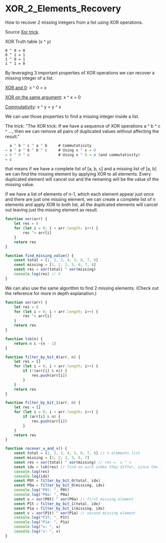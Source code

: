# XOR_2_Elements_Recovery
How to recover 2 missing integers from a list using XOR operations.

Source [Xor trick](https://florian.github.io//xor-trick/).

XOR Truth table (x ^ y)
```
0 ^ 0 = 0
0 ^ 1 = 1
1 ^ 0 = 1
1 ^ 1 = 0
```

By leveraging 3 important properties of XOR operations we can recover a missing integer of a list.

[XOR and 0](https://florian.github.io//xor-trick/#xor-and-0-x--0--x): x ^ 0 = x

[XOR on the same argument](https://florian.github.io//xor-trick/#xor-on-the-same-argument-x--x--0): x ^ x = 0

[Commutativity](https://florian.github.io//xor-trick/#commutativity-x--y--y--x): x ^ y = y ^ x

We can use those properties to find a missing integer inside a list.

The trick: "The XOR trick: If we have a sequence of XOR operations a ^ b ^ c ^ ..., then we can remove all pairs of duplicated values without affecting the result."

```js
  a ^ b ^ c ^ a ^ b     # Commutativity
= a ^ a ^ b ^ b ^ c     # Using x ^ x = 0
= 0 ^ 0 ^ c             # Using x ^ 0 = x (and commutativity)
= c
```
that means if we have a complete list of [a, b, c] and a missing list of [a, b] we can find the missing element by applying XOR to all elements. Every duplicated element will cancel out and the remaning will be the value of the missing value.


If we have a list of elements of n-1, which each element appear just once and there are just one missing element, we can create a complete list of n elements and apply XOR to both list, all the dupilcated elements will cancel out leaving just the missing element as result.

```js
function xor(arr) {
    let res = 0
    for (let i = 0; i < arr.length; i++) {
        res ^= arr[i]
    }
    return res
}

function find_missing_value() {
    const total = [1, 2, 3, 4, 5, 6, 7, 8]
    const missing = [1, 2, 3, 5, 6, 7, 8]
    const res = xor(total) ^ xor(missing)
    console.log(res) // 4
}
```

We can also use the same algorithm to find 2 missing elements. (Check out the reference for more in depth explanation.)

```js
function xor(arr) {
    let res = 0
    for (let i = 0; i < arr.length; i++) {
        res ^= arr[i]
    }
    return res
}

function lsb(n) {
    return n & ~(n - 1)
}

function filter_by_bit_0(arr, n) {
    let res = []
    for (let i = 0; i < arr.length; i++) {
        if (!(arr[i] & n)) {
            res.push(arr[i])
        }
    }
    return res
}

function filter_by_bit_1(arr, n) {
    let res = []
    for (let i = 0; i < arr.length; i++) {
        if (arr[i] & n) {
            res.push(arr[i])
        }
    }
    return res
}

function recover_u_and_v() {
    const total = [1, 2, 3, 4, 5, 6, 7, 8] // n elements list
    const missing = [1, 2, 3, 5, 6, 7]
    const res = xor(total) ^ xor(missing) // res =  u ^ v
    const idx = lsb(res) // find on wich index they differ, since the least significant bit is the first bit with value of 1, and we know that for the XOR operation result in 1 the bits must be different.
    console.log(res)
    console.log(idx) 
    const P0t = filter_by_bit_0(total, idx) 
    const P0a = filter_by_bit_0(missing, idx)
    console.log("P0t: ", P0t)
    console.log("P0a: ", P0a)
    const u = xor(P0t) ^ xor(P0a) // first missing element
    const P1t = filter_by_bit_1(total, idx)
    const P1a = filter_by_bit_1(missing, idx)
    const v = xor(P1t) ^ xor(P1a) // second missing element
    console.log("P1t: ", P1t)
    console.log("P1a: ", P1a)
    console.log("u: ", u)
    console.log("v: ", v)
}

```


